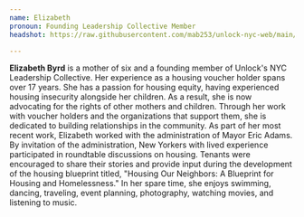 ```yaml
---
name: Elizabeth
pronoun: Founding Leadership Collective Member
headshot: https://raw.githubusercontent.com/mab253/unlock-nyc-web/main/uploads/elizabeth_crop2.png

---
```

**Elizabeth Byrd** is a mother of six and a founding member of Unlock's NYC Leadership Collective. Her experience as a housing voucher holder spans over 17 years. She has a passion for housing equity, having experienced housing insecurity alongside her children. As a result, she is now advocating for the rights of other mothers and children. Through her work with voucher holders and the organizations that support them, she is dedicated to building relationships in the community. As part of her most recent work, Elizabeth worked with the administration of Mayor Eric Adams. By invitation of the administration, New Yorkers with lived experience participated in roundtable discussions on housing. Tenants were encouraged to share their stories and provide input during the development of the housing blueprint titled, "Housing Our Neighbors: A Blueprint for Housing and Homelessness." In her spare time, she enjoys swimming, dancing, traveling, event planning, photography, watching movies, and listening to music.